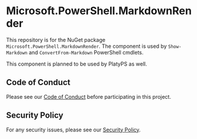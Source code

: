 # Microsoft.PowerShell.MarkdownRender

This repository is for the NuGet package `Microsoft.PowerShell.MarkdownRender`.
The component is used by `Show-Markdown` and `ConvertFrom-Markdown` PowerShell cmdlets.

This component is planned to be used by PlatyPS as well.

## Code of Conduct

Please see our [Code of Conduct](.github/CODE_OF_CONDUCT.md) before participating in this project.

## Security Policy

For any security issues, please see our [Security Policy](.github/SECURITY.md).
